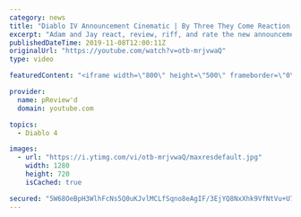 ```yaml
---
category: news
title: "Diablo IV Announcement Cinematic | By Three They Come Reaction / Review / Rating"
excerpt: "Adam and Jay react, review, riff, and rate the new announcement cinematic everyone wanted to see last year at Blizzcon, Diablo IV 'By Three They Come'."
publishedDateTime: 2019-11-08T12:00:11Z
originalUrl: "https://youtube.com/watch?v=otb-mrjvwaQ"
type: video

featuredContent: "<iframe width=\"800\" height=\"500\" frameborder=\"0\" src=\"https://www.youtube.com/embed/otb-mrjvwaQ\" allow=\"accelerometer; autoplay; encrypted-media; gyroscope; picture-in-picture\" allowfullscreen></iframe>"

provider:
  name: pReview'd
  domain: youtube.com

topics:
  - Diablo 4

images:
  - url: "https://i.ytimg.com/vi/otb-mrjvwaQ/maxresdefault.jpg"
    width: 1280
    height: 720
    isCached: true

secured: "5W68OeBpH3WlhFcNs5Q0uKJvlMCLfSqno8eAgIF/3EjYQ8NxXhk9VfNtVu+U7FgI+D02aKrnuA4WiYjl87IIhf1kmWu9zN764heycBAy4aSK7poVnqIUrF8/BFf/v8fVoDUydshwBVG1beg9gkhzKCKaXwTGwI8cEGhyfQuIaI7ndOyhjIF+S+RFihLWiLglerzHkRQbCGF1E2gY8n920EsH/slzCXxvX/5fD3i37tNaIpk5cY0CgK5r4DnmAd+do5WJ4iukjZVUIcTh0RA8iVYzA2KPCqsMgZYzhFhkaFsz082Y87vv0NHve2JckhGt6jDxjdkWjL5F5Jj9h7pkGTp7lGxsw/Ht5JmN3PVevTH4rcnwpWwiRIBHG3rc1EOvGz7o0kzisJk8U1ZSino0Nc+Ej9PcBmCjyf8cNxJCLMVdDMyC1vsp1QBjfu1lYAJW;vkujKjaK1MKw9vvqY6cXaA=="
---
```


